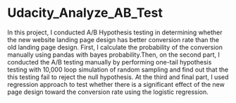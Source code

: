 # Udacity_Analyze_AB_Test
In this project, I conducted A/B Hypothesis testing in determining whether the new website landing page design has better conversion rate than the old landing page design. First, I calculate the probability of the conversion manually using pandas with bayes probability.Then, on the second part, I conducted the A/B testing manually by performing one-tail hypothesis testing with 10,000 loop simulation of random sampling and find out that the this testing fail to reject the null hypothesis. At the third and final part, I used regression approach to test whether there is a significant effect of the new page design toward the conversion rate using the logistic regression. 

